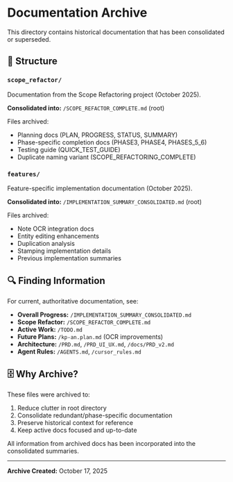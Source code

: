 # Documentation Archive

This directory contains historical documentation that has been consolidated or superseded.

## 📁 Structure

### `scope_refactor/`
Documentation from the Scope Refactoring project (October 2025).

**Consolidated into:** `/SCOPE_REFACTOR_COMPLETE.md` (root)

Files archived:
- Planning docs (PLAN, PROGRESS, STATUS, SUMMARY)
- Phase-specific completion docs (PHASE3, PHASE4, PHASES_5_6)
- Testing guide (QUICK_TEST_GUIDE)
- Duplicate naming variant (SCOPE_REFACTORING_COMPLETE)

### `features/`
Feature-specific implementation documentation (October 2025).

**Consolidated into:** `/IMPLEMENTATION_SUMMARY_CONSOLIDATED.md` (root)

Files archived:
- Note OCR integration docs
- Entity editing enhancements
- Duplication analysis
- Stamping implementation details
- Previous implementation summaries

## 🔍 Finding Information

For current, authoritative documentation, see:

- **Overall Progress:** `/IMPLEMENTATION_SUMMARY_CONSOLIDATED.md`
- **Scope Refactor:** `/SCOPE_REFACTOR_COMPLETE.md`
- **Active Work:** `/TODO.md`
- **Future Plans:** `/kp-an.plan.md` (OCR improvements)
- **Architecture:** `/PRD.md`, `/PRD_UI_UX.md`, `/docs/PRD_v2.md`
- **Agent Rules:** `/AGENTS.md`, `/cursor_rules.md`

## 🗄️ Why Archive?

These files were archived to:
1. Reduce clutter in root directory
2. Consolidate redundant/phase-specific documentation
3. Preserve historical context for reference
4. Keep active docs focused and up-to-date

All information from archived docs has been incorporated into the consolidated summaries.

---

**Archive Created:** October 17, 2025

